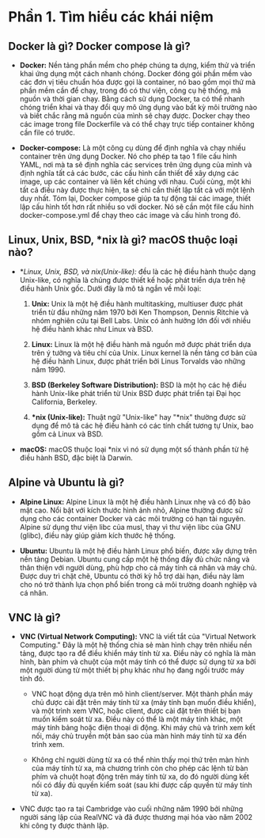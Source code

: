 # Phần 1. Tìm hiểu các khái niệm

## Docker là gì? Docker compose là gì?

- **Docker:** Nền tảng phần mềm cho phép chúng ta dựng, kiểm thử và triển khai ứng dụng một cách nhanh chóng. Docker đóng gói phần mềm vào các đơn vị tiêu chuẩn hóa được gọi là container, nó bao gồm mọi thứ mà phần mềm cần để chạy, trong đó có thư viện, công cụ hệ thống, mã nguồn và thời gian chạy. Bằng cách sử dụng Docker, ta có thể nhanh chóng triển khai và thay đổi quy mô ứng dụng vào bất kỳ môi trường nào và biết chắc rằng mã nguồn của mình sẽ chạy được. Docker chạy theo các image trong file Dockerfile và có thể chạy trực tiếp container không cần file có trước.

- **Docker-compose:** Là một công cụ dùng để định nghĩa và chạy nhiều container trên ứng dụng Docker. Nó cho phép ta tạo 1 file cấu hình YAML, nơi mà ta sẽ định nghĩa các services trên ứng dụng của mình và định nghĩa tất cả các bước, các cấu hình cần thiết để xây dựng các image, up các container và liên kết chúng với nhau. Cuối cùng, một khi tất cả điều này được thực hiện, ta sẽ chỉ cần thiết lập tất cả với một lệnh duy nhất. Tóm lại, Docker compose giúp ta tự động tải các image, thiết lập cấu hình tốt hơn rất nhiều so với docker. Nó sẽ cần một file cấu hình docker-compose.yml để chạy theo các image và cấu hình trong đó.

## Linux, Unix, BSD, *nix là gì? macOS thuộc loại nào?

- **Linux, Unix, BSD, và *nix(Unix-like):** đều là các hệ điều hành thuộc dạng Unix-like, 
            có nghĩa là chúng được thiết kế hoặc phát triển dựa trên hệ điều hành Unix gốc. Dưới đây là mô tả 
            ngắn về mỗi loại:

  1. **Unix:** Unix là một hệ điều hành multitasking, multiuser được phát triển từ đầu những năm 1970 bởi Ken Thompson, Dennis Ritchie và nhóm nghiên cứu tại Bell Labs. Unix có ảnh hưởng lớn đối với nhiều hệ điều hành khác như Linux và BSD.

  2. **Linux:** Linux là một hệ điều hành mã nguồn mở được phát triển dựa trên ý tưởng và tiêu chí của Unix. Linux kernel là nền tảng cơ bản của hệ điều hành Linux, được phát triển bởi Linus Torvalds vào những năm 1990.

  3. **BSD (Berkeley Software Distribution):** BSD là một họ các hệ điều hành Unix-like phát triển từ Unix BSD được phát triển tại Đại học California, Berkeley.

  4. **\*nix (Unix-like):** Thuật ngữ "Unix-like" hay "*nix" thường được sử dụng để mô tả các hệ điều hành có các tính chất tương tự Unix, bao gồm cả Linux và BSD.

- **macOS:** macOS thuộc loại *nix vì nó sử dụng một số thành phần từ hệ điều hành BSD, đặc biệt là Darwin.

## Alpine và Ubuntu là gì?

- **Alpine Linux:** Alpine Linux là một hệ điều hành Linux nhẹ và có độ bảo mật cao. Nổi bật với kích thước hình ảnh nhỏ, Alpine thường được sử dụng cho các container Docker và các môi trường có hạn tài nguyên. Alpine sử dụng thư viện libc của musl, thay vì thư viện libc của GNU (glibc), điều này giúp giảm kích thước hệ thống.

- **Ubuntu:** Ubuntu là một hệ điều hành Linux phổ biến, được xây dựng trên nền tảng Debian. Ubuntu cung cấp một hệ thống đầy đủ chức năng và thân thiện với người dùng, phù hợp cho cả máy tính cá nhân và máy chủ. Được duy trì chặt chẽ, Ubuntu có thời kỳ hỗ trợ dài hạn, điều này làm cho nó trở thành lựa chọn phổ biến trong cả môi trường doanh nghiệp và cá nhân.

## VNC là gì?

- **VNC (Virtual Network Computing):** VNC là viết tắt của "Virtual Network Computing." Đây là một hệ thống chia sẻ màn hình chạy trên nhiều nền tảng, được tạo ra để điều khiển máy tính từ xa. Điều này có nghĩa là màn hình, bàn phím và chuột của một máy tính có thể được sử dụng từ xa bởi một người dùng từ một thiết bị phụ khác như họ đang ngồi trước máy tính đó.

  - VNC hoạt động dựa trên mô hình client/server. Một thành phần máy chủ được cài đặt trên máy tính từ xa (máy tính bạn muốn điều khiển), và một trình xem VNC, hoặc client, được cài đặt trên thiết bị bạn muốn kiểm soát từ xa. Điều này có thể là một máy tính khác, một máy tính bảng hoặc điện thoại di động. Khi máy chủ và trình xem kết nối, máy chủ truyền một bản sao của màn hình máy tính từ xa đến trình xem.
  
  - Không chỉ người dùng từ xa có thể nhìn thấy mọi thứ trên màn hình của máy tính từ xa, mà chương trình còn cho phép các lệnh từ bàn phím và chuột hoạt động trên máy tính từ xa, do đó người dùng kết nối có đầy đủ quyền kiểm soát (sau khi được cấp quyền từ máy tính từ xa).

- VNC được tạo ra tại Cambridge vào cuối những năm 1990 bởi những người sáng lập của RealVNC và đã được thương mại hóa vào năm 2002 khi công ty được thành lập.
